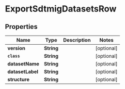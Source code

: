 

# ExportSdtmigDatasetsRow


## Properties

Name | Type | Description | Notes
------------ | ------------- | ------------- | -------------
**version** | **String** |  |  [optional]
**`class`** | **String** |  |  [optional]
**datasetName** | **String** |  |  [optional]
**datasetLabel** | **String** |  |  [optional]
**structure** | **String** |  |  [optional]



